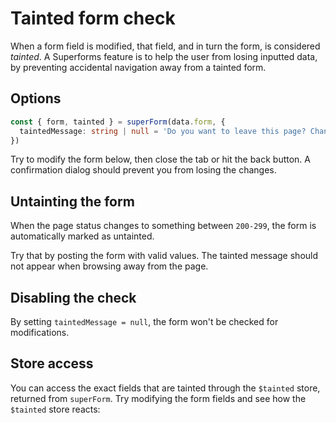 <script lang="ts">
	import Form from './Form.svelte'
  import Next from '$lib/Next.svelte'
	import SuperDebug from 'sveltekit-superforms/client/SuperDebug.svelte'
  import { concepts } from '$lib/navigation/sections'

	export let data;
</script>

# Tainted form check

When a form field is modified, that field, and in turn the form, is considered _tainted_. A Superforms feature is to help the user from losing inputted data, by preventing accidental navigation away from a tainted form.

## Options

```ts
const { form, tainted } = superForm(data.form, {
  taintedMessage: string | null = 'Do you want to leave this page? Changes you made may not be saved.'
})
```

Try to modify the form below, then close the tab or hit the back button. A confirmation dialog should prevent you from losing the changes.

## Untainting the form

When the page status changes to something between `200-299`, the form is automatically marked as untainted.

Try that by posting the form with valid values. The tainted message should not appear when browsing away from the page.

## Disabling the check

By setting `taintedMessage = null`, the form won't be checked for modifications.

## Store access

You can access the exact fields that are tainted through the `$tainted` store, returned from `superForm`. Try modifying the form fields and see how the `$tainted` store reacts:

<Form {data} />

<Next section={concepts} />
